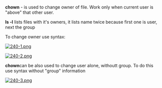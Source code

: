 


  
**chown** - is used to change owner of file. Work only when current user is "above" that other user.  
  
**ls -l** lists files with it's owners, it lists name twice because first one is user, next the group  
  
To change owner use syntax:   
  
[![240-1.png](240-1.png)](image)  
  
[![240-2.png](240-2.png)](image.png)  
  
**chown**can be also used to change user alone, withoutt group. To do this use syntax without "group" information  
  
[![240-3.png](240-3.png)](image)  
  
  
